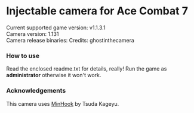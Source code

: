 Injectable camera for Ace Combat 7
============================

Current supported game version: v1.1.3.1  
Camera version: 1.131  
Camera release binaries: 
Credits: ghostinthecamera

### How to use
Read the enclosed readme.txt for details, really! Run the game as **administrator** otherwise it won't work.

### Acknowledgements
This camera uses [MinHook](https://github.com/TsudaKageyu/minhook) by Tsuda Kageyu.
